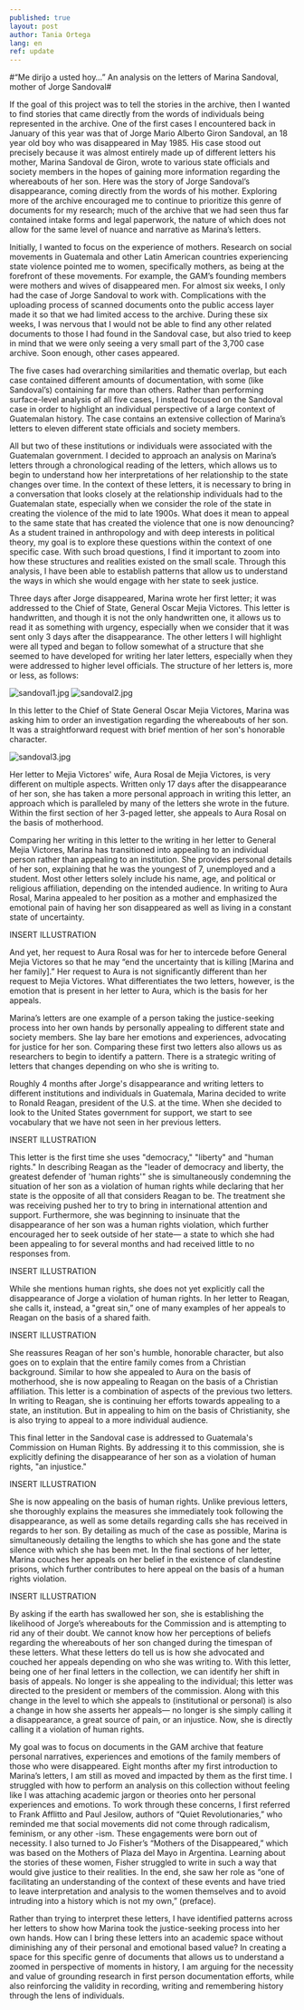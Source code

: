 ```yaml
---
published: true
layout: post
author: Tania Ortega
lang: en
ref: update
---
```


#“Me dirijo a usted hoy…” An analysis on the letters of Marina Sandoval, mother of Jorge Sandoval#

If the goal of this project was to tell the stories in the archive, then I wanted to find stories that came directly from the words of  individuals being represented in the archive. One of the first cases I encountered back in January of this year was that of Jorge Mario Alberto Giron Sandoval, an 18 year old boy who was disappeared in May 1985. His case stood out precisely because it was almost entirely made up of different letters his mother, Marina Sandoval de Giron, wrote to various state officials and society members in the hopes of gaining more information regarding the whereabouts of her son. Here was the story of Jorge Sandoval’s disappearance, coming directly from the words of his mother. Exploring more of the archive encouraged me to continue to prioritize this genre of documents for my research; much of the archive that we had seen thus far contained intake forms and legal paperwork, the nature of which does not allow for the same level of nuance and narrative as Marina’s letters. 

Initially, I wanted to focus on the experience of mothers. Research on social movements in Guatemala and other Latin American countries experiencing state violence pointed me to women, specifically mothers, as being at the forefront of these movements. For example, the GAM’s founding members were mothers and wives of disappeared men. For almost six weeks, I only had the case of Jorge Sandoval to work with. Complications with the uploading process of scanned documents onto the public access layer made it so that we had limited access to the archive. During these six weeks, I was nervous that I would not be able to find any other related documents to those I had found in the Sandoval case, but also tried to keep in mind that we were only seeing a very small part of the 3,700 case archive. Soon enough, other cases appeared. 

The five cases had overarching similarities and thematic overlap, but each case contained different amounts of documentation, with some (like Sandoval’s) containing far more than others. Rather than performing surface-level analysis of all five cases, I instead focused on the Sandoval case in order to highlight an individual perspective of a large context of Guatemalan history. The case contains an extensive collection of Marina’s letters to eleven different state officials and society members.

All but two of these institutions or individuals were associated with the Guatemalan government. I decided to approach an analysis on Marina’s letters through a chronological reading of the letters, which allows us to begin to understand how her interpretations of her  relationship to the state changes over time. In the context of these letters, it is necessary to bring in a conversation that looks closely at the relationship individuals had to the Guatemalan state, especially when we consider the role of the state in creating the violence of the mid to late 1900s. What does it mean to appeal to the same state that has created the violence that one is now denouncing? As a student trained in anthropology and with deep interests in political theory, my goal is to explore these questions within the context of one specific case. With such broad questions, I find it important to zoom into how these structures and realities existed on the small scale. Through this analysis, I have been able to establish patterns that allow us to understand the ways in which she would engage with her state to seek justice.

Three days after Jorge disappeared, Marina wrote her first letter; it was addressed to the Chief of State, General Oscar Mejia Victores. This letter is handwritten, and though it is not the only handwritten one, it allows us to read it as something with urgency, especially when we consider that it was sent only 3 days after the disappearance. The other letters I will highlight were all typed and began to follow somewhat of a structure that she seemed to have developed for writing her later letters, especially when they were addressed to higher level officials. The structure of her letters is, more or less,  as follows: 

![sandoval1.jpg]({{site.baseurl}}/_images/sandoval1.jpg)
![sandoval2.jpg]({{site.baseurl}}/_images/sandoval2.jpg)

In this letter to the Chief of State General Oscar Mejia Victores, Marina was asking him to order an investigation regarding the whereabouts of her son. It was a straightforward request with brief mention of her son's honorable character. 

![sandoval3.jpg]({{site.baseurl}}/_images/sandoval3.jpg)

Her letter to Mejia Victores' wife, Aura Rosal de Mejia Victores, is very different on multiple aspects. Written only 17 days after the disappearance of her son, she has taken a more personal approach in writing this letter, an approach which is paralleled by many of the letters she wrote in the future. Within the first section of her 3-paged letter, she appeals to Aura Rosal on the basis of motherhood.

Comparing her writing in this letter to the writing in her letter to General Mejia Victores, Marina has transitioned into appealing to an individual person rather than appealing to an institution. She provides personal details of her son, explaining that he was the youngest of 7, unemployed and a student. Most other letters solely include his name, age, and political or religious affiliation, depending on the intended audience. In writing to Aura Rosal, Marina appealed to her position as a mother and emphasized the emotional pain of having her son disappeared as well as living in a constant state of uncertainty.

INSERT ILLUSTRATION

And yet, her request to Aura Rosal was for her to intercede before  General Mejia Victores so that he may “end the uncertainty that is killing [Marina and her family].” Her request to Aura is not significantly different than her request to Mejia Victores. What differentiates the two letters, however, is the emotion that is present in her letter to Aura, which is the basis for her appeals. 

Marina’s letters are one example of a person taking the justice-seeking process into her own hands by personally appealing to different state and society members. She lay bare her emotions and experiences, advocating for justice for her son. Comparing these first two letters also allows us as researchers to begin to identify a pattern. There is a strategic writing of letters that changes depending on who she is writing to.

Roughly 4 months after Jorge's disappearance and writing letters to different institutions and individuals in Guatemala, Marina decided to write to Ronald Reagan, president of the U.S. at the time. When she decided to look to the United States government for support, we start to see vocabulary that we have not seen in her previous letters. 

INSERT ILLUSTRATION

This letter is the first time she uses "democracy," "liberty" and "human rights." In describing Reagan as the "leader of democracy and liberty, the greatest defender of 'human rights'" she is simultaneously condemning the situation of her son as a violation of human rights while declaring that her state is the opposite of all that considers Reagan to be. The treatment she was receiving pushed her to try to bring in international attention and support. Furthermore, she was beginning to insinuate that the disappearance of her son was a human rights violation, which further encouraged her to seek outside of her state— a state to which she had been appealing to for several months and had received little to no responses from.

INSERT ILLUSTRATION

While she mentions human rights, she does not yet explicitly call the disappearance of Jorge a violation of human rights. In her letter to Reagan, she calls it, instead, a "great sin,” one of many examples of her appeals to Reagan on the basis of a shared faith.

INSERT ILLUSTRATION

She reassures Reagan of her son's humble, honorable character, but also goes on to explain that the entire family comes from a Christian background. Similar to how she appealed to Aura on the basis of motherhood, she is now appealing to Reagan on the basis of a Christian affiliation. This letter is a combination of aspects of the previous two letters. In writing to Reagan, she is continuing her efforts towards appealing to a state, an institution. But in appealing to him on the basis of Christianity, she is also trying to appeal to a more individual audience.

This final letter in the Sandoval case is addressed to Guatemala's Commission on Human Rights. By addressing it to this commission, she is explicitly defining the disappearance of her son as a violation of human rights, "an injustice."

INSERT ILLUSTRATION

She is now appealing on the basis of human rights. Unlike previous letters, she thoroughly explains the measures she immediately took following the disappearance, as well as some details regarding calls she has received in regards to her son. By detailing as much of the case as possible, Marina is simultaneously detailing the lengths to which she has gone and the state silence with which she has been met. In the final sections of her letter, Marina couches her appeals on her belief in the existence of clandestine prisons, which further contributes to here appeal on the basis of a human rights violation.

INSERT ILLUSTRATION

By asking if the earth has swallowed her son, she is establishing the likelihood of Jorge’s whereabouts for the Commission and is attempting to rid any of their doubt. We cannot know how her perceptions of beliefs regarding the whereabouts of her son changed during the timespan of these letters. What these letters do tell us is how she advocated and couched her appeals depending on who she was writing to. With this letter, being one of her final letters in the collection, we can identify her shift in basis of appeals. No longer is she appealing to the individual; this letter was directed to the president or members of the commission. Along with this change in the level to which she appeals to (institutional or personal) is also a change in how she asserts her appeals— no longer is she simply calling it a disappearance, a great source of pain, or an injustice. Now, she is directly calling it a violation of human rights.

My goal was to focus on documents in the GAM archive that feature personal narratives, experiences and emotions of the family members of those who were disappeared. Eight months after my first introduction to Marina’s letters, I am still as moved and impacted by them as the first time. I struggled with how to perform an analysis on this collection without feeling like I was attaching academic jargon or theories onto her personal experiences and emotions. To work through these concerns, I first referred to Frank Afflitto and Paul Jesilow, authors of “Quiet Revolutionaries,” who reminded me that social movements  did not come through radicalism, feminism, or any other -ism. These engagements were born out of necessity. I also turned to Jo Fisher’s “Mothers of the Disappeared,” which was based on the Mothers of Plaza del Mayo in Argentina. Learning about the stories of these women, Fisher struggled to write in such a way that would give justice to their realities. In the end, she saw her role as “one of facilitating an understanding of the context of these events and have tried to leave interpretation and analysis to the women themselves and to avoid intruding into a history which is not my own,” (preface).

Rather than trying to interpret these letters, I have identified patterns across her letters to show how Marina took the justice-seeking process into her own hands. How can I bring these letters into an academic space without diminishing any of their personal and emotional based value? In creating a space for this specific genre of documents that allows us to understand a zoomed in perspective of moments in history, I am arguing for the necessity and value of grounding research in first person documentation efforts, while also reinforcing the validity in recording, writing and remembering history through the lens of individuals.
